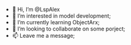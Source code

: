 - 👋 Hi, I’m @LspAlex
- 👀 I’m interested in model development;
- 🌱 I’m currently learning ObjectArx;
- 💞️ I’m looking to collaborate on some porject;
- 📫 Leave me a message;

<!---
LspAlex/LspAlex is a ✨ special ✨ repository because its `README.md` (this file) appears on your GitHub profile.
You can click the Preview link to take a look at your changes.
--->
